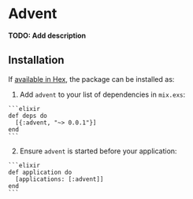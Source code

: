 # Advent

**TODO: Add description**

## Installation

If [available in Hex](https://hex.pm/docs/publish), the package can be installed as:

  1. Add `advent` to your list of dependencies in `mix.exs`:

    ```elixir
    def deps do
      [{:advent, "~> 0.0.1"}]
    end
    ```

  2. Ensure `advent` is started before your application:

    ```elixir
    def application do
      [applications: [:advent]]
    end
    ```

